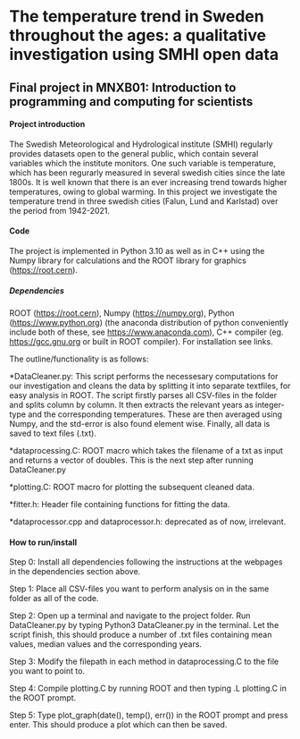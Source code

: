 # The temperature trend in Sweden throughout the ages: a qualitative investigation using SMHI open data
## Final project in MNXB01: Introduction to programming and computing for scientists

#### Project introduction

The Swedish Meteorological and Hydrological institute (SMHI) regularly provides datasets open to the general public, which contain several variables which the institute monitors. One such variable is temperature, which has been regurarly measured in several swedish cities since the late 1800s.
It is well known that there is an ever increasing trend towards higher temperatures, owing to global warming. 
In this project we investigate the temperature trend in three swedish cities (Falun, Lund and Karlstad) over the period from 1942-2021. 

#### Code 

The project is implemented in Python 3.10 as well as in C++ using the Numpy library for calculations and the ROOT library for graphics (https://root.cern).

##### Dependencies

ROOT (https://root.cern), Numpy (https://numpy.org), Python (https://www.python.org) (the anaconda distribution of python conveniently include both of these, see https://www.anaconda.com), C++ compiler (eg. https://gcc.gnu.org or built in ROOT compiler). For installation see links.

The outline/functionality is as follows:

*DataCleaner.py: This script performs the necessesary computations for our investigation and cleans the data by splitting it into separate textfiles, for easy analysis in ROOT. 
The script firstly parses all CSV-files in the folder and splits column by column. It then extracts the relevant years as integer-type and the corresponding temperatures. These are then averaged using Numpy, and the std-error is also found element wise. 
Finally, all data is saved to text files (.txt). 

*dataprocessing.C: ROOT macro which takes the filename of a txt as input and returns a vector of doubles. This is the next step after running DataCleaner.py

*plotting.C: ROOT macro for plotting the subsequent cleaned data. 

*fitter.h: Header file containing functions for fitting the data. 

*dataprocessor.cpp and dataprocessor.h: deprecated as of now, irrelevant. 

#### How to run/install

Step 0: Install all dependencies following the instructions at the webpages in the dependencies section above. 

Step 1: Place all CSV-files you want to perform analysis on in the same folder as all of the code. 

Step 2: Open up a terminal and navigate to the project folder. Run DataCleaner.py by typing Python3 DataCleaner.py in the terminal. Let the script finish, this should produce a number of .txt files containing mean values, median values and the corresponding years. 

Step 3: Modify the filepath in each method in dataprocessing.C to the file you want to point to. 

Step 4: Compile plotting.C by running ROOT and then typing .L plotting.C in the ROOT prompt. 

Step 5: Type plot_graph(date(), temp(), err()) in the ROOT prompt and press enter. This should produce a plot which can then be saved. 
